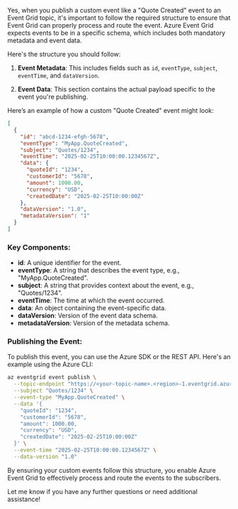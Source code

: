 Yes, when you publish a custom event like a "Quote Created" event to an Event Grid topic, it's important to follow the required structure to ensure that Event Grid can properly process and route the event. Azure Event Grid expects events to be in a specific schema, which includes both mandatory metadata and event data. 

Here's the structure you should follow:

1. **Event Metadata**: This includes fields such as `id`, `eventType`, `subject`, `eventTime`, and `dataVersion`.

2. **Event Data**: This section contains the actual payload specific to the event you're publishing.

Here’s an example of how a custom "Quote Created" event might look:

```json
[
  {
    "id": "abcd-1234-efgh-5678",
    "eventType": "MyApp.QuoteCreated",
    "subject": "Quotes/1234",
    "eventTime": "2025-02-25T10:00:00.1234567Z",
    "data": {
      "quoteId": "1234",
      "customerId": "5678",
      "amount": 1000.00,
      "currency": "USD",
      "createdDate": "2025-02-25T10:00:00Z"
    },
    "dataVersion": "1.0",
    "metadataVersion": "1"
  }
]
```

### Key Components:

- **id**: A unique identifier for the event.
- **eventType**: A string that describes the event type, e.g., "MyApp.QuoteCreated".
- **subject**: A string that provides context about the event, e.g., "Quotes/1234".
- **eventTime**: The time at which the event occurred.
- **data**: An object containing the event-specific data.
- **dataVersion**: Version of the event data schema.
- **metadataVersion**: Version of the metadata schema.

### Publishing the Event:
To publish this event, you can use the Azure SDK or the REST API. Here's an example using the Azure CLI:

```bash
az eventgrid event publish \
  --topic-endpoint "https://<your-topic-name>.<region>-1.eventgrid.azure.net/api/events" \
  --subject "Quotes/1234" \
  --event-type "MyApp.QuoteCreated" \
  --data '{
    "quoteId": "1234",
    "customerId": "5678",
    "amount": 1000.00,
    "currency": "USD",
    "createdDate": "2025-02-25T10:00:00Z"
  }' \
  --event-time "2025-02-25T10:00:00.1234567Z" \
  --data-version "1.0"
```

By ensuring your custom events follow this structure, you enable Azure Event Grid to effectively process and route the events to the subscribers.

Let me know if you have any further questions or need additional assistance!
